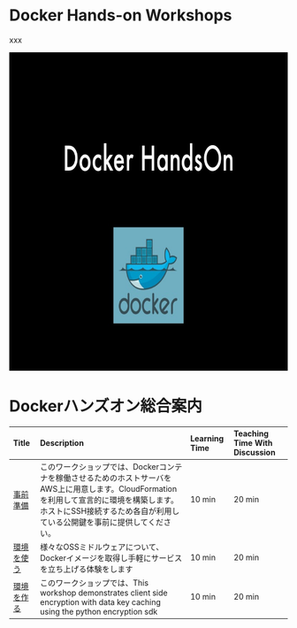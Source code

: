 # Docker Hands-on Workshops

xxx

<a><img src="images/handson.jpg" width="768" height="576"></a>

# Dockerハンズオン総合案内

| Title | Description | Learning Time | Teaching Time With Discussion | 
| :------- | :---------- | :-- | :-- |
| [事前準備](blob/master/docs/001-Preparation)  | このワークショップでは、Dockerコンテナを稼働させるためのホストサーバをAWS上に用意します。CloudFormationを利用して宣言的に環境を構築します。ホストにSSH接続するため各自が利用している公開鍵を事前に提供してください。 | 10 min | 20 min |
| [環境を使う](blob/master/docs/002-UseImage)  | 様々なOSSミドルウェアについて、Dockerイメージを取得し手軽にサービスを立ち上げる体験をします | 10 min | 20 min |
| [環境を作る](blob/master/docs/003-CreateImage)  | このワークショップでは、This workshop demonstrates client side encryption with data key caching using the python encryption sdk | 10 min | 20 min |